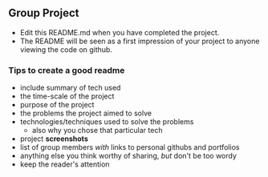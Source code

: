 ## Group Project

- Edit this README.md when you have completed the project.
- The README will be seen as a first impression of your project to anyone viewing the code on github.

### Tips to create a good readme

- include summary of tech used
- the time-scale of the project
- purpose of the project
- the problems the project aimed to solve
- technologies/techniques used to solve the problems
	- also why you chose that particular tech
- project **screenshots**
- list of group members *with* links to personal githubs and portfolios
- anything else you think worthy of sharing, *but* don't be too wordy
- keep the reader's attention

